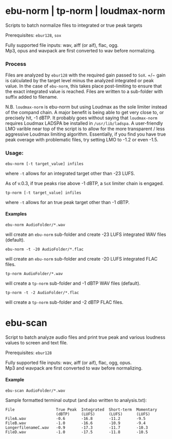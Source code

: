 # ebu-norm | tp-norm | loudmax-norm
Scripts to batch normalize files to integrated or true peak targets

Prerequisites: `ebur128`, `sox`

Fully supported file inputs: wav, aiff (or aif), flac, ogg.  
Mp3, opus and wavpack are first converted to wav before normalizing.

### Process
Files are analyzed by `ebur128` with the required gain passed to `SoX`. 
+/− gain is calculated by the target level minus the analyzed integrated or peak value.
In the case of `ebu-norm`, this takes place post-limiting to ensure that the exact integrated value is reached.
Files are written to a sub-folder with suffix added to filename.

N.B. `loudmax-norm` is ebu-norm but using Loudmax as the sole limiter instead of the compand chain. A major benefit is being able to get very close to, or precisely hit, -1 dBTP. It probably goes without saying that `loudmax-norm` requires Loudmax LADSPA be installed in `/usr/lib/ladspa`. A user-friendly LMO varible near top of the script is to allow for the more transparent / less aggressive Loudmax limiting algorithm. Essentially, if you find you have true peak overage with problematic files, try setting LMO to -1.2 or even -1.5.

### Usage: 
```shell
ebu-norm [-t target_value] infiles
```
where ```-t``` allows for an integrated target other than -23 LUFS.

As of v.0.3, if true peaks rise above -1 dBTP, a `SoX` limiter chain is engaged.

```shell
tp-norm [-t target_value] infiles
```
where ```-t``` allows for an true peak target other than -1 dBTP.

#### Examples

```shell
ebu-norm AudioFolder/*.wav
```
will create an `ebu-norm` sub-folder and create -23 LUFS integrated WAV files (default).

```shell
ebu-norm -t -20 AudioFolder/*.flac 
```
will create an `ebu-norm` sub-folder and create -20 LUFS integrated FLAC files. 

```shell
tp-norm AudioFolder/*.wav
```
will create a `tp-norm` sub-folder and -1 dBTP WAV files (default). 


```shell
tp-norm -t -2 AudioFolder/*.flac
```
will create a `tp-norm` sub-folder and -2 dBTP FLAC files. 

# ebu-scan
Script to batch analyze audio files and print true peak and various loudness values to screen and text file.

Prerequisites: `ebur128`

Fully supported file inputs: wav, aiff (or aif), flac, ogg, opus.  
Mp3 and wavpack are first converted to wav before normalizing.

#### Example

```shell
ebu-scan AudioFolder/*.wav
```
Sample formatted terminal output (and also written to analysis.txt):
```shell
File                  True Peak  Integrated  Short-term  Momentary
                      (dBTP)     (LUFS)      (LUFS)      (LUFS)
FileA.wav             -0.6       -16.8       -11.2       -9.5
FileB.wav             -1.0       -16.6       -10.9       -9.4
LongerfilenameC.wav   -0.9       -17.3       -11.7       -10.3
FileD.wav             -1.0       -17.5       -11.8       -10.5
```
